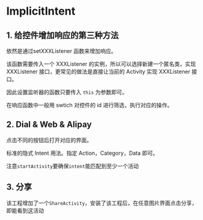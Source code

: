# ImplicitIntent

## 1. 给控件增加响应的第三种方法

依然是通过setXXXListener 函数来增加响应。

该函数需要传入一个 XXXListener 的实例，所以可以选择新建一个匿名类，实现 XXXListener 接口，更常见的做法是直接让当前的 Activity 实现 XXXListener 接口。

因此设置监听器的函数只要传入 `this` 为参数即可。

在响应函数中一般用 swtich 对控件的 id 进行筛选，执行对应的操作。

## 2. Dial & Web & Alipay

点击不同的按钮后打开对应的界面。

标准的隐式 Intent 用法。指定 Action，Category，Data 即可。

注意`startActivity`要确保`intent`能匹配到至少一个活动

## 3. 分享

 该工程增加了一个`ShareActivity`，安装了该工程后，在任意图片界面点击分享，即能看到这活动
